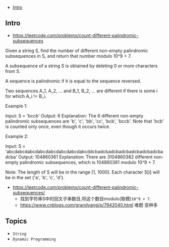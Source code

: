 - [Intro](#intro)

## Intro

- https://leetcode.com/problems/count-different-palindromic-subsequences


Given a string S, find the number of different non-empty palindromic subsequences in S, and return that number modulo 10^9 + 7.

A subsequence of a string S is obtained by deleting 0 or more characters from S.

A sequence is palindromic if it is equal to the sequence reversed.

Two sequences A_1, A_2, ... and B_1, B_2, ... are different if there is some i for which A_i != B_i.

Example 1:

Input: 
S = 'bccb'
Output: 6
Explanation: 
The 6 different non-empty palindromic subsequences are 'b', 'c', 'bb', 'cc', 'bcb', 'bccb'.
Note that 'bcb' is counted only once, even though it occurs twice.

Example 2:

Input: 
S = 'abcdabcdabcdabcdabcdabcdabcdabcddcbadcbadcbadcbadcbadcbadcbadcba'
Output: 104860361
Explanation: 
There are 3104860382 different non-empty palindromic subsequences, which is 104860361 modulo 10^9 + 7.

Note:
The length of S will be in the range [1, 1000].
Each character S[i] will be in the set {'a', 'b', 'c', 'd'}.


- https://leetcode.com/problems/count-different-palindromic-subsequences/
  - 找到字符串S中的回文子串数目,将这个数目modulo(取模)`10^9 + 7`.
  - https://www.cnblogs.com/grandyang/p/7942040.html 难题 变种多



## Topics

- `String`
- `Dynamic Programming`


